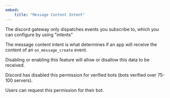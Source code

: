 ```yaml
---
embed:
    title: "Message Content Intent"
---
```


The discord gateway only dispatches events you subscribe to, which you can configure by using "intents"

The message content intent is what determines if an app will receive the content of an ``on_message_create`` event.

Disabling or enabling this feature will allow or disallow this data to be received.

Discord has disabled this permission for verified bots (bots verified over 75-100 servers).

Users can request this permission for their bot.
